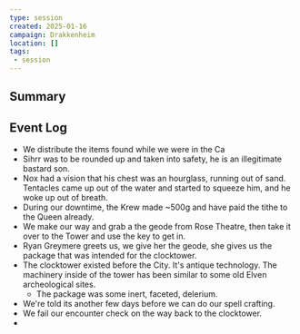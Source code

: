 ```yaml
---
type: session
created: 2025-01-16
campaign: Drakkenheim
location: []
tags:
 - session
---
```



## Summary

## Event Log

- We distribute the items found while we were in the Ca
- Sihrr was to be rounded up and taken into safety, he is an illegitimate bastard son.
- Nox had a vision that his chest was an hourglass, running out of sand. Tentacles came up out of the water and started to squeeze him, and he woke up out of breath.
- During our downtime, the Krew made ~500g and have paid the tithe to the Queen already.
- We make our way and grab a the geode from Rose Theatre, then take it over to the Tower and use the key to get in.
- Ryan Greymere greets us, we give her the geode, she gives us the package that was intended for the clocktower.
- The clocktower existed before the City. It's antique technology. The machinery inside of the tower has been similar to some old Elven archeological sites.
	- The package was some inert, faceted, delerium.
- We're told its another few days before we can do our spell crafting.
- We fail our encounter check on the way back to the clocktower.
- 


